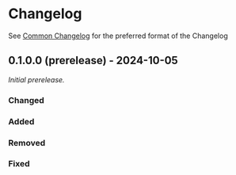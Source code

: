 # Changelog

See [Common Changelog](https://common-changelog.org/) for the preferred format of the Changelog

## 0.1.0.0 (prerelease) - 2024-10-05

_Initial prerelease._

### Changed
### Added
### Removed
### Fixed

